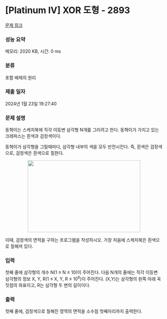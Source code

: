 # [Platinum IV] XOR 도형 - 2893 

[문제 링크](https://www.acmicpc.net/problem/2893) 

### 성능 요약

메모리: 2020 KB, 시간: 0 ms

### 분류

포함 배제의 원리

### 제출 일자

2024년 1월 23일 19:27:40

### 문제 설명

<p>동혁이는 스케치북에 직각 이등변 삼각형 N개를 그리려고 한다. 동혁이가 가지고 있는 크레파스는 흰색과 검정색이다.</p>

<p>동혁이가 삼각형을 그릴때마다, 삼각형 내부의 색을 모두 반전시킨다. 즉, 흰색은 검정색으로, 검정색은 흰색으로 칠한다.</p>

<p style="text-align: center;"><img alt="" src="https://upload.acmicpc.net/95741186-0b7a-4786-a57e-5c5085711f6b/-/preview/" style="width: 360px; height: 229px;"></p>

<p>이때, 검정색의 면적을 구하는 프로그램을 작성하시오. 가장 처음에 스케치북은 흰색으로 칠해져 있다.</p>

### 입력 

 <p>첫째 줄에 삼각형의 개수 N(1 ≤ N ≤ 10)이 주어진다. 다음 N개의 줄에는 직각 이등변 삼각형의 정보 X, Y, R(1 ≤ X, Y, R ≤ 10<sup>6</sup>)이 주어진다. (X,Y)는 삼각형의 왼쪽 아래 꼭짓점의 좌표이고, R는 삼각형 두 변의 길이이다.</p>

### 출력 

 <p>첫째 줄에, 검정색으로 칠해진 영역의 면적을 소수점 첫째자리까지 출력한다.</p>

